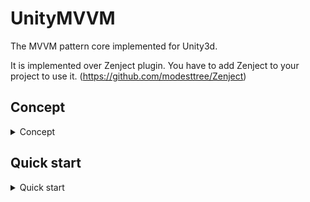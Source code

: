 # UnityMVVM
The MVVM pattern core implemented for Unity3d. 

It is implemented over Zenject plugin. You have to add Zenject to your project to use it. (https://github.com/modesttree/Zenject)

## Concept
<details>
<summary>Concept</summary>

<p></p>
  
UnityMVVM is based on widely known MVVM pattern of application structure. It follows a layered architecture pattern, where all objects are supposed to be a part of a specific logical layer. UnityMVVM by default supports three layers - View(Interaction), ViewModel and Model.

<p align="center">
<img align="center" src="https://github.com/kekchpek/UnityMVVM/assets/18449140/14d5ae95-75bf-4038-9893-02a02c61d6e0"/>
</p>

- View(Interaction) layer contains Unity3d objects, that are responsible for content displaying. These objects also could handle interactions with user like buttons clicks and interactions with UnityAPI like `OnCollisionEnter`, `OnTriggerEnter` methods and Unity3d physics handling. This layer is not intended to store any data about its state or business logic. **View layer objects are childrens of `ViewBehaviour` class.**
- ViewModel layer contains the data about View objects state. It is responsible for handling input from View layer and contain logic of handling Model layer entities state changing. **ViewModel layer objects are childrens of `ViewModel` class.**
- Model layer contains business logic, interaction with persistent storage, network or domain model. Model layer objects could have any type.

The specific thing about UnityMVVM approach is that each View object has only one corresponding ViewModel object. So every entity(units, windows, popups and whatever you want) are a View-ViewModel pair. ViewModel could have dependency on any number of model layer entities.

<p align="center">
<img align="center" src="https://github.com/kekchpek/UnityMVVM/assets/18449140/ab00b2d5-fd5a-4bee-a237-cc7dd5ea0c81"/>
</p>

You can install View-ViewModel pair to the DI container with `InstallView` method. 
```csharp
Container.InstallView<MyViewBehaviour, IMyViewModel, MyViewModel>("MyView", _myViewPrefab); // Check Quick Start topic for details.
```

There is a `FastBind` method(and its overloads), that allows you to bind singletons and separate Model and ViewModel access interfaces. Like this:
```csharp
Container.FastBind<ICommonAccessInterface, OtherImplementation>(); // Common interface for model and view model layers.
Container.FastBind<IModelInterface, IViewModelInterface, Implementation>(); // Separated access.
```

Also, you can add Model layer entities with regular DI container API. But entities, that are added this way will not be accessible from the ViewModel layer. To make ViewModel layer able to use these entities use `ProvideAccessForViewModelLayer<T>()` method. Like this:
```csharp
Container.Bind<ISomeInterface>().To<Implementation>().AsSingle();
Container.ProvideAccessForViewModelLayer<ISomeInterface>();
```

Views and ViewModels also can have own layer-specific dependencies. To install them you can directly access View and ViewModel child containers with methods: `GetViewsContainer()` and `GetViewModelsContainer()`.

When you open or create a view, you can provide some data to created ViewModel with payloads. To receive the payload into ViewModel, just add it to its constructor. Like this:
```csharp
_viewManager.Open(
    "Ui", // Layer to open a view on.
    "MyView", // The name of view to open.
    new SomePayload(/* payload args */)
);

...

public class MyViewModel : ViewModel, IMyViewModel {

    public MyViewModel(ISomePayload payload) {
        // do something with payload
    }

}

```

So our scheme now looks like this:

<p align="center">
<img align="center" src="https://github.com/kekchpek/UnityMVVM/assets/18449140/1dacf75e-97d5-49b8-8a91-b160b5f0744c"/>
</p>

In addition, I would like to say that ViewModel- and View-only dependencies is not a good practice in terms of UnityMVVM approach, so be careful and do not overuse Views and ViewModels containers.

</details>

## Quick start
<details>
<summary>Quick start</summary>

<p></p>
  
This section provides a brief overview of how to create and open view. All example code could be found in demo project -https://github.com/kekchpek/UnityMVVM/tree/master/DemoUnityProj/QuickStartUnityMVVM

Firstly, we should create a view and its view-model to open anything. Lets create simple View-ViewModel pair.

The interface for view model:
```csharp
    public interface IMyViewModel : IViewModel
    {
        // The bindable string value.
        IBindable<string> Text { get; }
        
        // The handler for ui button click event.
        void OnTextChangeClick();
    }
```

The view model implementation:
```csharp
    public class MyViewModel : ViewModel, IMyViewModel
    {
        
        // Private accessor to mutate a string value.
        private readonly IMutable<string> _text = new Mutable<string>();
        
        // Public bind/read only access to string value.
        public IBindable<string> Text => _text;
        
        public void OnTextChangeClick()
        {
            // Set new random text.
            _text.Set(Guid.NewGuid().ToString());
        }
    }
```

The view behaviour:
```csharp

    public class MyViewBehaviour : ViewBehaviour<IMyViewModel>
    {

        // The component to display a text.
        [SerializeField] private TMP_Text _text;
        // The button component.
        [SerializeField] private Button _changeTextButton;
        
        // Initialize all subscriptions and bindings between view and view-model.
        protected override void OnViewModelSet()
        {
            base.OnViewModelSet();
            // Set text handler.
            ViewModel!.Text.Bind(OnTextChanged);
            // Subscribe for button click.
            _changeTextButton.onClick.AddListener(ViewModel!.OnTextChangeClick);
        }

        // Handler for view-model text value changing.
        private void OnTextChanged(string text)
        {
            _text.text = text;
        }

        // Release all subscriptions and bindings between view and view-model.
        protected override void OnViewModelClear()
        {
            base.OnViewModelClear();
            // Remove text handler.
            ViewModel!.Text.Unbind(OnTextChanged);
            // Unsubscribe for button click.
            _changeTextButton.onClick.RemoveListener(ViewModel!.OnTextChangeClick);
        }
    }
```

After we create a View-ViewModel pair, we should open our view in the game. To do this, we should install the view into Zenject container before.
This is an example of simple installer with UnityMVVM plugin usage.
```csharp
    public class CoreInstaller : MonoInstaller
    {

        // Some transform to place view objects into.
        [SerializeField] private Transform _uiRoot;

         // Prefab of the view with MyViewBehaviour component on it.
        [SerializeField] private GameObject _myViewPrefab;
        
        public override void InstallBindings()
        {
            // Firstly, we should initialize our container to make it suitable for UnityMVVM environment.
            // At this moment IViewManager is being added to the container.
            Container.UseAsMvvmContainer(new []
            {
                // We should specify our layers(containers for views) on initialization. Each layer has a name/id and transform (parent for view objects)
                ("Ui", _uiRoot),
            });

            // Each view is strongly dependent on its view model. So for view binding we should specify both view and view model implementation.
            // Also view is bound with view-model via interface, so we should specify view-model interface too.
            // And the last thing we should specify is view name/id(we will create views via these ids) and view prefab(prefab should have component of MyViewBehaviour type)
            Container.InstallView<MyViewBehaviour, IMyViewModel, MyViewModel>("MyView", _myViewPrefab); 
        }
    }
```

After installing such installer in some context you can add `StartupBehaviour` behaviour to your scene to open the installed view.
```csharp
    public class StartupBehaviour : MonoBehaviour
    {
        private IViewManager _viewManager;
        
        [Inject]
        public void Construct(IViewManager viewManager) // IViewManager is bound automatically
        {
            _viewManager = viewManager;
        }
        
        private void Start()
        {
            _viewManager.Open(
                "Ui", // Layer to open a view on.
                "MyView" // The name of view to open.
                );
        }
    }
```

</details>
